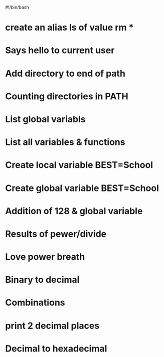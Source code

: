 #!/bin/bash
# create an alias ls of value rm *
# Says hello to current user
# Add directory to end of path
# Counting directories in PATH
# List global variabls
# List all variables & functions
# Create local variable BEST=School
# Create global variable BEST=School
# Addition of 128 & global variable
# Results of pewer/divide
# Love power breath
# Binary to decimal
# Combinations
# print 2 decimal places
# Decimal to hexadecimal

